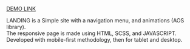
[DEMO LINK](https://tetkopot.github.io/IL/)

LANDING is a Simple site with a navigation menu, and animations (AOS library).  
The responsive page is made using HTML, SCSS, and JAVASCRIPT.   
Developed with mobile-first methodology, then for tablet and desktop.

